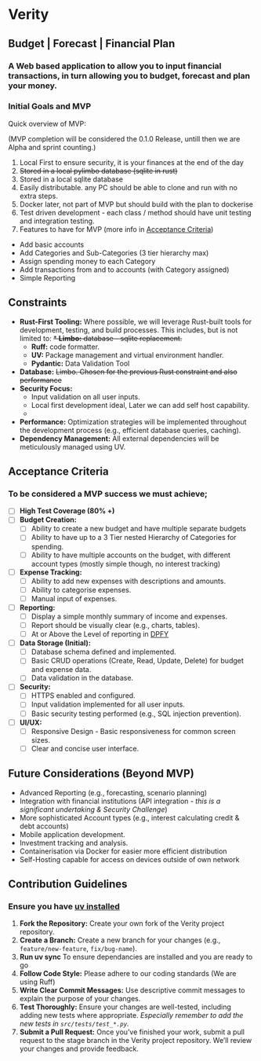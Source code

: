 # Verity

## Budget | Forecast | Financial Plan

### A Web based application to allow you to input financial transactions, in turn allowing you to budget, forecast and plan your money.

### Initial Goals and MVP

Quick overview of MVP:

(MVP completion will be considered the 0.1.0 Release, untill then we are Alpha and sprint counting.)

1. Local First to ensure security, it is your finances at the end of the day
1. ~~Stored in a local pylimbo database (sqlite in rust)~~
1. Stored in a local sqlite database
1. Easily distributable. any PC should be able to clone and run with no extra steps.
1. Docker later, not part of MVP but should build with the plan to dockerise
1. Test driven development - each class / method should have unit testing and integration testing.
1. Features to have for MVP (more info in [Acceptance Criteria](#Acceptance-Criteria))
  - Add basic accounts
  - Add Categories and Sub-Categories (3 tier hierarchy max)
  - Assign spending money to each Category
  - Add transactions from and to accounts (with Category assigned)
  - Simple Reporting

## Constraints

* **Rust-First Tooling:**  Where possible, we will leverage Rust-built tools for development, testing, and build processes.  This includes, but is not limited to:
  ~~* **Limbo:** database - sqlite replacement.~~
  * **Ruff:**  code formatter.
  * **UV:**  Package management and virtual environment handler.
  * **Pydantic:** Data Validation Tool
* **Database:** ~~Limbo. Chosen for the previous Rust constraint and also performance~~
* **Security Focus:**
  * Input validation on all user inputs.
  * Local first development ideal, Later we can add self host capability.
  *
* **Performance:**  Optimization strategies will be implemented throughout the development process (e.g., efficient database queries, caching).
* **Dependency Management:** All external dependencies will be meticulously managed using UV.

## Acceptance Criteria

### To be considered a MVP success we must achieve;

* [ ] **High Test Coverage (80% +)**
* [ ] **Budget Creation:**
  * [ ] Ability to create a new budget and have multiple separate budgets
  * [ ] Ability to have up to a 3 Tier nested Hierarchy of Categories for spending.
  * [ ] Ability to have multiple accounts on the budget, with different account types (mostly simple though, no interest tracking)
* [ ] **Expense Tracking:**
  * [ ] Ability to add new expenses with descriptions and amounts.
  * [ ] Ability to categorise expenses.
  * [ ] Manual input of expenses.
* [ ] **Reporting:**
  * [ ] Display a simple monthly summary of income and expenses.
  * [ ] Report should be visually clear (e.g., charts, tables).
  * [ ] At or Above the Level of reporting in [DPFY](https://github.com/Jake-Pullen/data_pipeline_for_YNAB/)
* [ ] **Data Storage (Initial):**
  * [ ] Database schema defined and implemented.
  * [ ] Basic CRUD operations (Create, Read, Update, Delete) for budget and expense data.
  * [ ] Data validation in the database.
* [ ] **Security:**
  * [ ] HTTPS enabled and configured.
  * [ ] Input validation implemented for all user inputs.
  * [ ] Basic security testing performed (e.g., SQL injection prevention).
* [ ] **UI/UX:**
  * [ ] Responsive Design - Basic responsiveness for common screen sizes.
  * [ ] Clear and concise user interface.

## Future Considerations (Beyond MVP)

* Advanced Reporting (e.g., forecasting, scenario planning)
* Integration with financial institutions (API integration - *this is a significant undertaking & Security Challenge*)
* More sophisticated Account types (e.g., interest calculating credit & debt accounts)
* Mobile application development.
* Investment tracking and analysis.
* Containerisation via Docker for easier more efficient distribution
* Self-Hosting capable for access on devices outside of own network

## Contribution Guidelines

### Ensure you have [uv installed](https://docs.astral.sh/uv/getting-started/installation/)

1. **Fork the Repository:** Create your own fork of the Verity project repository.
1. **Create a Branch:**  Create a new branch for your changes (e.g., `feature/new-feature`, `fix/bug-name`).
1. **Run uv sync** To ensure dependancies are installed and you are ready to go
1. **Follow Code Style:**  Please adhere to our coding standards (We are using Ruff)
1. **Write Clear Commit Messages:**  Use descriptive commit messages to explain the purpose of your changes.
1. **Test Thoroughly:**  Ensure your changes are well-tested, including adding new tests where appropriate.  *Especially remember to add the new tests in `src/tests/test_*.py`.*
1. **Submit a Pull Request:** Once you’ve finished your work, submit a pull request to the stage branch in the Verity project repository.  We’ll review your changes and provide feedback.
